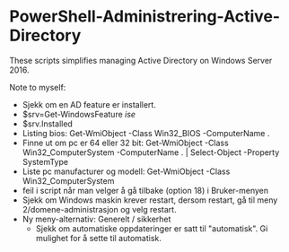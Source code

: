 # PowerShell-Administrering-Active-Directory

These scripts simplifies managing Active Directory on Windows Server 2016.

Note to myself:
- Sjekk om en AD feature er installert.
- $srv=Get-WindowsFeature *ise*
- $srv.Installed
- Listing bios: Get-WmiObject -Class Win32_BIOS -ComputerName .
- Finne ut om pc er 64 eller 32 bit: Get-WmiObject -Class Win32_ComputerSystem -ComputerName . | Select-Object -Property SystemType
- Liste pc manufacturer og modell: Get-WmiObject -Class Win32_ComputerSystem
- feil i script når man velger å gå tilbake (option 18) i Bruker-menyen
- Sjekk om Windows maskin krever restart, dersom restart, gå til meny 2/domene-administrasjon og velg restart.
- Ny meny-alternativ: Generelt / sikkerhet
  - Sjekk om automatiske oppdateringer er satt til "automatisk". Gi mulighet for å sette til automatisk.
